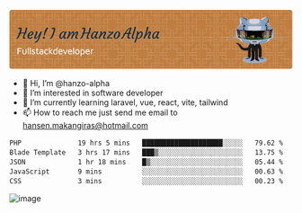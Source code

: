 ![Header](./github-header-image.png)

- 👋 Hi, I’m @hanzo-alpha
- 👀 I’m interested in software developer
- 🌱 I’m currently learning laravel, vue, react, vite, tailwind
- 📫 How to reach me just send me email to hansen.makangiras@hotmail.com 

<!---
hanzo-alpha/hanzo-alpha is a ✨ special ✨ repository because its `README.md` (this file) appears on your GitHub profile.
You can click the Preview link to take a look at your changes.
--->

<!--START_SECTION:waka-->

```txt
PHP              19 hrs 5 mins   ████████████████████░░░░░   79.62 %
Blade Template   3 hrs 17 mins   ███▒░░░░░░░░░░░░░░░░░░░░░   13.75 %
JSON             1 hr 18 mins    █▒░░░░░░░░░░░░░░░░░░░░░░░   05.44 %
JavaScript       9 mins          ░░░░░░░░░░░░░░░░░░░░░░░░░   00.63 %
CSS              3 mins          ░░░░░░░░░░░░░░░░░░░░░░░░░   00.23 %
```

<!--END_SECTION:waka-->

![image](https://github.com/hanzo-alpha/hanzo-alpha/assets/111342797/c4bd2977-6123-4017-8652-6e166259b484)

